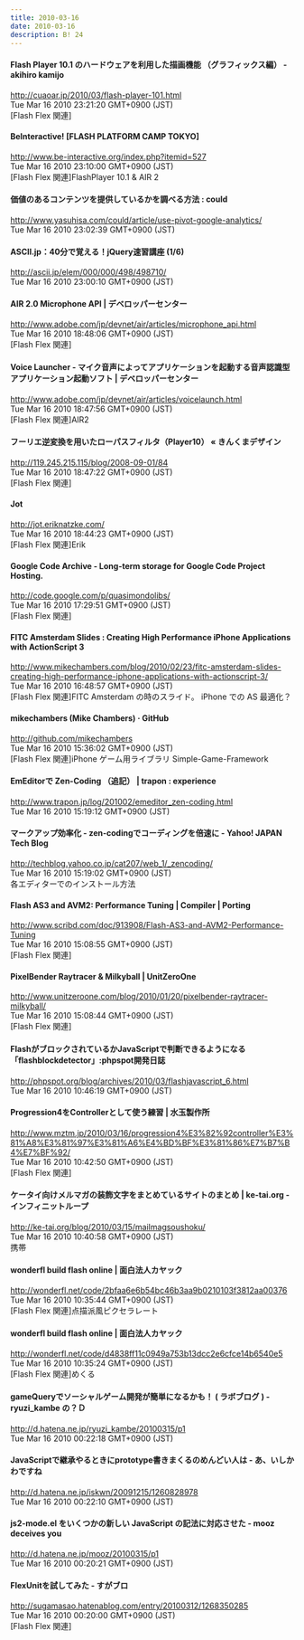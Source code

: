 ```yaml
---
title: 2010-03-16
date: 2010-03-16
description: B! 24
---
```


#### Flash Player 10.1 のハードウェアを利用した描画機能 （グラフィックス編） - akihiro kamijo
http://cuaoar.jp/2010/03/flash-player-101.html<br>
Tue Mar 16 2010 23:21:20 GMT+0900 (JST)<br>
[Flash Flex 関連]


#### BeInteractive! [FLASH PLATFORM CAMP TOKYO]
http://www.be-interactive.org/index.php?itemid=527<br>
Tue Mar 16 2010 23:10:00 GMT+0900 (JST)<br>
[Flash Flex 関連]FlashPlayer 10.1 & AIR 2


#### 価値のあるコンテンツを提供しているかを調べる方法 : could
http://www.yasuhisa.com/could/article/use-pivot-google-analytics/<br>
Tue Mar 16 2010 23:02:39 GMT+0900 (JST)<br>


#### ASCII.jp：40分で覚える！jQuery速習講座 (1/6)
http://ascii.jp/elem/000/000/498/498710/<br>
Tue Mar 16 2010 23:00:10 GMT+0900 (JST)<br>


#### AIR 2.0 Microphone API | デベロッパーセンター
http://www.adobe.com/jp/devnet/air/articles/microphone_api.html<br>
Tue Mar 16 2010 18:48:06 GMT+0900 (JST)<br>
[Flash Flex 関連]


#### Voice Launcher  - マイク音声によってアプリケーションを起動する音声認識型 アプリケーション起動ソフト | デベロッパーセンター
http://www.adobe.com/jp/devnet/air/articles/voicelaunch.html<br>
Tue Mar 16 2010 18:47:56 GMT+0900 (JST)<br>
[Flash Flex 関連]AIR2


#### フーリエ逆変換を用いたローパスフィルタ（Player10） « きんくまデザイン
http://119.245.215.115/blog/2008-09-01/84<br>
Tue Mar 16 2010 18:47:22 GMT+0900 (JST)<br>
[Flash Flex 関連]


#### Jot
http://jot.eriknatzke.com/<br>
Tue Mar 16 2010 18:44:23 GMT+0900 (JST)<br>
[Flash Flex 関連]Erik


#### Google Code Archive - Long-term storage for Google Code Project Hosting.
http://code.google.com/p/quasimondolibs/<br>
Tue Mar 16 2010 17:29:51 GMT+0900 (JST)<br>
[Flash Flex 関連]


#### FITC Amsterdam Slides : Creating High Performance iPhone Applications with ActionScript 3
http://www.mikechambers.com/blog/2010/02/23/fitc-amsterdam-slides-creating-high-performance-iphone-applications-with-actionscript-3/<br>
Tue Mar 16 2010 16:48:57 GMT+0900 (JST)<br>
[Flash Flex 関連]FITC Amsterdam の時のスライド。 iPhone での AS 最適化？


#### mikechambers (Mike Chambers) · GitHub
http://github.com/mikechambers<br>
Tue Mar 16 2010 15:36:02 GMT+0900 (JST)<br>
[Flash Flex 関連]iPhone ゲーム用ライブラリ Simple-Game-Framework


#### EmEditorで Zen-Coding （追記） | trapon : experience
http://www.trapon.jp/log/201002/emeditor_zen-coding.html<br>
Tue Mar 16 2010 15:19:12 GMT+0900 (JST)<br>


#### マークアップ効率化 - zen-codingでコーディングを倍速に - Yahoo! JAPAN Tech Blog
http://techblog.yahoo.co.jp/cat207/web_1/_zencoding/<br>
Tue Mar 16 2010 15:19:02 GMT+0900 (JST)<br>
各エディターでのインストール方法


#### Flash AS3 and AVM2: Performance Tuning | Compiler | Porting
http://www.scribd.com/doc/913908/Flash-AS3-and-AVM2-Performance-Tuning<br>
Tue Mar 16 2010 15:08:55 GMT+0900 (JST)<br>
[Flash Flex 関連]


#### PixelBender Raytracer & Milkyball | UnitZeroOne
http://www.unitzeroone.com/blog/2010/01/20/pixelbender-raytracer-milkyball/<br>
Tue Mar 16 2010 15:08:44 GMT+0900 (JST)<br>
[Flash Flex 関連]


#### FlashがブロックされているかJavaScriptで判断できるようになる「flashblockdetector」:phpspot開発日誌
http://phpspot.org/blog/archives/2010/03/flashjavascript_6.html<br>
Tue Mar 16 2010 10:46:19 GMT+0900 (JST)<br>


#### Progression4をControllerとして使う練習 | 水玉製作所
http://www.mztm.jp/2010/03/16/progression4%E3%82%92controller%E3%81%A8%E3%81%97%E3%81%A6%E4%BD%BF%E3%81%86%E7%B7%B4%E7%BF%92/<br>
Tue Mar 16 2010 10:42:50 GMT+0900 (JST)<br>
[Flash Flex 関連]


#### ケータイ向けメルマガの装飾文字をまとめているサイトのまとめ | ke-tai.org - インフィニットループ
http://ke-tai.org/blog/2010/03/15/mailmagsoushoku/<br>
Tue Mar 16 2010 10:40:58 GMT+0900 (JST)<br>
携帯


#### wonderfl build flash online | 面白法人カヤック
http://wonderfl.net/code/2bfaa6e6b54bc46b3aa9b0210103f3812aa00376<br>
Tue Mar 16 2010 10:35:44 GMT+0900 (JST)<br>
[Flash Flex 関連]点描派風ピクセラレート


#### wonderfl build flash online | 面白法人カヤック
http://wonderfl.net/code/d4838ff11c0949a753b13dcc2e6cfce14b6540e5<br>
Tue Mar 16 2010 10:35:24 GMT+0900 (JST)<br>
[Flash Flex 関連]めくる


#### gameQueryでソーシャルゲーム開発が簡単になるかも！ ( ラボブログ ) - ryuzi_kambe の？Ｄ
http://d.hatena.ne.jp/ryuzi_kambe/20100315/p1<br>
Tue Mar 16 2010 00:22:18 GMT+0900 (JST)<br>


#### JavaScriptで継承やるときにprototype書きまくるのめんどい人は - あ、いしかわですね
http://d.hatena.ne.jp/iskwn/20091215/1260828978<br>
Tue Mar 16 2010 00:22:10 GMT+0900 (JST)<br>


#### js2-mode.el をいくつかの新しい JavaScript の記法に対応させた - mooz deceives you
http://d.hatena.ne.jp/mooz/20100315/p1<br>
Tue Mar 16 2010 00:20:21 GMT+0900 (JST)<br>


#### FlexUnitを試してみた - すがブロ
http://sugamasao.hatenablog.com/entry/20100312/1268350285<br>
Tue Mar 16 2010 00:20:00 GMT+0900 (JST)<br>
[Flash Flex 関連]


